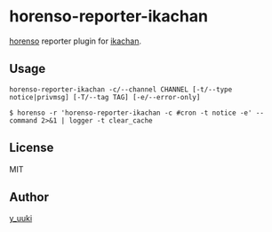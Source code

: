 horenso-reporter-ikachan
========================

[horenso](https://github.com/Songmu/horenso) reporter plugin for [ikachan](https://github.com/yappo/p5-App-Ikachan).

## Usage

```
horenso-reporter-ikachan -c/--channel CHANNEL [-t/--type notice|privmsg] [-T/--tag TAG] [-e/--error-only]
```

```
$ horenso -r 'horenso-reporter-ikachan -c #cron -t notice -e' -- command 2>&1 | logger -t clear_cache
```

## License

MIT

## Author

[y_uuki](https://github.com/yuuki)
